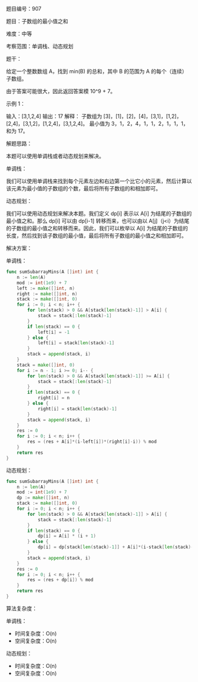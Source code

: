 题目编号：907

题目：子数组的最小值之和

难度：中等

考察范围：单调栈、动态规划

题干：

给定一个整数数组 A，找到 min(B) 的总和，其中 B 的范围为 A 的每个（连续）子数组。

由于答案可能很大，因此返回答案模 10^9 + 7。

示例 1：

输入：[3,1,2,4]
输出：17
解释：
子数组为 [3]，[1]，[2]，[4]，[3,1]，[1,2]，[2,4]，[3,1,2]，[1,2,4]，[3,1,2,4]。
最小值为 3，1，2，4，1，1，2，1，1，1，和为 17。

解题思路：

本题可以使用单调栈或者动态规划来解决。

单调栈：

我们可以使用单调栈来找到每个元素左边和右边第一个比它小的元素，然后计算以该元素为最小值的子数组的个数，最后将所有子数组的和相加即可。

动态规划：

我们可以使用动态规划来解决本题。我们定义 dp[i] 表示以 A[i] 为结尾的子数组的最小值之和。那么 dp[i] 可以由 dp[i-1] 转移而来，也可以由以 A[j]（j<i）为结尾的子数组的最小值之和转移而来。因此，我们可以枚举以 A[i] 为结尾的子数组的长度，然后找到该子数组的最小值，最后将所有子数组的最小值之和相加即可。

解决方案：

单调栈：

```go
func sumSubarrayMins(A []int) int {
    n := len(A)
    mod := int(1e9) + 7
    left := make([]int, n)
    right := make([]int, n)
    stack := make([]int, 0)
    for i := 0; i < n; i++ {
        for len(stack) > 0 && A[stack[len(stack)-1]] > A[i] {
            stack = stack[:len(stack)-1]
        }
        if len(stack) == 0 {
            left[i] = -1
        } else {
            left[i] = stack[len(stack)-1]
        }
        stack = append(stack, i)
    }
    stack = make([]int, 0)
    for i := n - 1; i >= 0; i-- {
        for len(stack) > 0 && A[stack[len(stack)-1]] >= A[i] {
            stack = stack[:len(stack)-1]
        }
        if len(stack) == 0 {
            right[i] = n
        } else {
            right[i] = stack[len(stack)-1]
        }
        stack = append(stack, i)
    }
    res := 0
    for i := 0; i < n; i++ {
        res = (res + A[i]*(i-left[i])*(right[i]-i)) % mod
    }
    return res
}
```

动态规划：

```go
func sumSubarrayMins(A []int) int {
    n := len(A)
    mod := int(1e9) + 7
    dp := make([]int, n)
    stack := make([]int, 0)
    for i := 0; i < n; i++ {
        for len(stack) > 0 && A[stack[len(stack)-1]] > A[i] {
            stack = stack[:len(stack)-1]
        }
        if len(stack) == 0 {
            dp[i] = A[i] * (i + 1)
        } else {
            dp[i] = dp[stack[len(stack)-1]] + A[i]*(i-stack[len(stack)-1])
        }
        stack = append(stack, i)
    }
    res := 0
    for i := 0; i < n; i++ {
        res = (res + dp[i]) % mod
    }
    return res
}
```

算法复杂度：

单调栈：

- 时间复杂度：O(n)
- 空间复杂度：O(n)

动态规划：

- 时间复杂度：O(n)
- 空间复杂度：O(n)